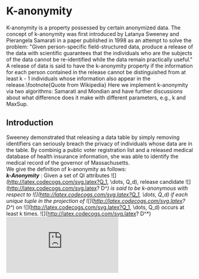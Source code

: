 # K-anonymity
K-anonymity is a property possessed by certain anonymized data. The concept of k-anonymity was first introduced by Latanya Sweeney and Pierangela Samarati in a paper published in 1998 as an attempt to solve the problem: "Given person-specific field-structured data, produce a release of the data with scientific guarantees that the individuals who are the subjects of the data cannot be re-identified while the data remain practically useful." A release of data is said to have the k-anonymity property if the information for each person contained in the release cannot be distinguished from at least k - 1 individuals whose information also appear in the release.\footnote{Quote from Wikipedia} Here we implement k-anonymity via two algorithms: Samarati and Mondian and have further discussions about what difference does it make with different parameters, e.g., k and MaxSup.
## Introduction
Sweeney demonstrated that releasing a data table by simply removing identifiers can seriously breach the privacy of individuals whose data are in the table. By combinig a public voter registration list and a released medical database of health insurance information, she was able to identify the medical record of the governor of Massachusetts.  
We give the definition of k-anonymity as follows:  
**_k-Anonymity_** : Given a set of QI attributes ![](http://latex.codecogs.com/svg.latex?Q_1, \dots, Q_d), release candidate ![](http://latex.codecogs.com/svg.latex? D^*)
 is said to be k-anonymous with respect to ![](http://latex.codecogs.com/svg.latex?Q_1, \dots, Q_d) if each unique tuple in the projection of ![](http://latex.codecogs.com/svg.latex? D^*)
 on ![](http://latex.codecogs.com/svg.latex?Q_1, \dots, Q_d) occurs at least k times.
![](http://latex.codecogs.com/svg.latex? D^*)
![](http://latex.codecogs.com/svg.latex?Q_1)
